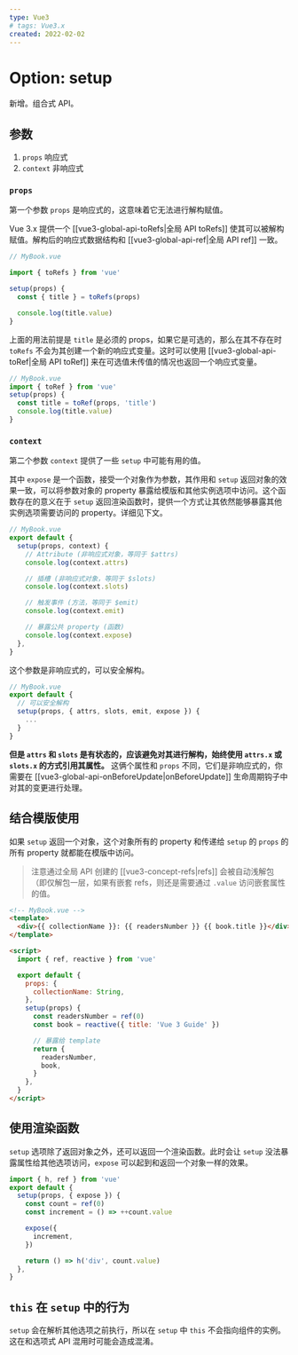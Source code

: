 ```yaml
---
type: Vue3
# tags: Vue3.x
created: 2022-02-02
---
```


# Option: setup

新增。组合式 API。

## 参数

1. `props` 响应式
2. `context` 非响应式

### `props`

第一个参数 `props` 是响应式的，这意味着它无法进行解构赋值。

Vue 3.x 提供一个 [[vue3-global-api-toRefs|全局 API toRefs]] 使其可以被解构赋值。解构后的响应式数据结构和 [[vue3-global-api-ref|全局 API ref]] 一致。

```js
// MyBook.vue

import { toRefs } from 'vue'

setup(props) {
  const { title } = toRefs(props)

  console.log(title.value)
}
```

上面的用法前提是 `title` 是必须的 props，如果它是可选的，那么在其不存在时 `toRefs` 不会为其创建一个新的响应式变量。这时可以使用 [[vue3-global-api-toRef|全局 API toRef]] 来在可选值未传值的情况也返回一个响应式变量。

```js
// MyBook.vue
import { toRef } from 'vue'
setup(props) {
  const title = toRef(props, 'title')
  console.log(title.value)
}
```

### `context`

第二个参数 `context` 提供了一些 `setup` 中可能有用的值。

其中 `expose` 是一个函数，接受一个对象作为参数，其作用和 `setup` 返回对象的效果一致，可以将参数对象的 property 暴露给模版和其他实例选项中访问。这个函数存在的意义在于 `setup` 返回渲染函数时，提供一个方式让其依然能够暴露其他实例选项需要访问的 property。详细见下文。

```js
// MyBook.vue
export default {
  setup(props, context) {
    // Attribute (非响应式对象，等同于 $attrs)
    console.log(context.attrs)

    // 插槽 (非响应式对象，等同于 $slots)
    console.log(context.slots)

    // 触发事件 (方法，等同于 $emit)
    console.log(context.emit)

    // 暴露公共 property (函数)
    console.log(context.expose)
  },
}
```

这个参数是非响应式的，可以安全解构。

```js
// MyBook.vue
export default {
  // 可以安全解构
  setup(props, { attrs, slots, emit, expose }) {
    ...
  }
}
```

**但是 `attrs` 和 `slots` 是有状态的，应该避免对其进行解构，始终使用 `attrs.x` 或 `slots.x` 的方式引用其属性。** 这俩个属性和 `props` 不同，它们是非响应式的，你需要在 [[vue3-global-api-onBeforeUpdate|onBeforeUpdate]] 生命周期钩子中对其的变更进行处理。

## 结合模版使用

如果 `setup` 返回一个对象，这个对象所有的 property 和传递给 `setup` 的 `props` 的所有 property 就都能在模版中访问。

> 注意通过全局 API 创建的 [[vue3-concept-refs|refs]] 会被自动浅解包（即仅解包一层，如果有嵌套 refs，则还是需要通过 `.value` 访问嵌套属性的值。

```html
<!-- MyBook.vue -->
<template>
  <div>{{ collectionName }}: {{ readersNumber }} {{ book.title }}</div>
</template>

<script>
  import { ref, reactive } from 'vue'

  export default {
    props: {
      collectionName: String,
    },
    setup(props) {
      const readersNumber = ref(0)
      const book = reactive({ title: 'Vue 3 Guide' })

      // 暴露给 template
      return {
        readersNumber,
        book,
      }
    },
  }
</script>
```

## 使用渲染函数

`setup` 选项除了返回对象之外，还可以返回一个渲染函数。此时会让 `setup` 没法暴露属性给其他选项访问，`expose` 可以起到和返回一个对象一样的效果。

```js
import { h, ref } from 'vue'
export default {
  setup(props, { expose }) {
    const count = ref(0)
    const increment = () => ++count.value

    expose({
      increment,
    })

    return () => h('div', count.value)
  },
}
```

## `this` 在 `setup` 中的行为

`setup` 会在解析其他选项之前执行，所以在 `setup` 中 `this` 不会指向组件的实例。这在和选项式 API 混用时可能会造成混淆。
